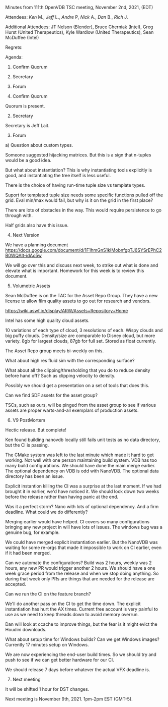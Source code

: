 Minutes from 111th OpenVDB TSC meeting, November 2nd, 2021, (EDT)

Attendees: *Ken* M., *Jeff* L., *Andre* P, *Nick* A., *Dan* B.,
*Rich* J.

Additional Attendees: JT Nelson (Blender), Bruce Cherniak (Intel),
Greg Hurst (United Therapeutics), Kyle Wardlow (United Therapeutics),
Sean McDuffee (Intel)

Regrets:

Agenda:

1) Confirm Quorum
2) Secretary
3) Forum

1) Confirm Quorum

Quorum is present.

2) Secretary

Secretary is Jeff Lait.

3) Forum

a) Question about custom types.

Someone suggested hijacking matrices.  But this is a sign that n-tuples would be a good idea.

But what about instantiation?  This is why instantiating tools explicitly is good, and instantiating the tree itself is less useful.

There is the choice of having run-time tuple size vs template types.

Suport for templated tuple size needs some specific functions pulled off the grid.  Eval min/max would fail, but why is it on the grid in the first place?

There are lots of obstacles in the way.  This would require persistence to go through with.

Half grids also have this issue.

4) Next Version

We have a planning document 
https://docs.google.com/document/d/1F1hmGnS1kIMobnfgpTJ6SYSrEPhC2B0WQAlt-idAo5w

We will go over this and discuss next week, to strike out what is done and elevate what is important.  Homework for this week is to review this document.

5) Volumetric Assets

Sean McDuffee is on the TAC for the Asset Repo Group.  They have a new license to allow film quality assets to go out for research and vendors.

https://wiki.aswf.io/display/ARW/Assets+Repository+Home

Intel has some high quality cloud assets.

10 variations of each type of cloud, 3 resolutions of each. Wispy clouds and big puffy clouds.  Density/size are comparable to Disney cloud, but more variety.  8gb for largest clouds, 87gb for full set.  Stored as float currently.

The Asset Repo group meets bi-weekly on this.

What about high res fluid sim with the corresponding surface?

What about all the clipping/thresholding that you do to reduce density before hand off?  Such as clipping velocity to density.

Possibly we should get a presentation on a set of tools that does this.

Can we find SDF assets for the asset group?

TSCs, such as ours, will be pinged from the asset group to see if various assets are proper warts-and-all exemplars of production assets.

6) V9 PostMortem

Hectic release. But complete!

Ken found building nanovdb locally still fails unit tests as no data directory, but the CI is passing.

The CMake system was left to the last minute which made it hard to get working.  Not well with one person maintaining build system.  VDB has too many build configurations.  We should have done the main merge earlier.  The optional dependency on VDB is odd with NanoVDB.  The optional data directory has been an issue.

Explicit instantion killing the CI was a surprise at the last moment.  If we had brought it in earlier, we'd have noticed it.  We should lock down two weeks before the release rather than having panic at the end.

Was it a perfect storm?  Nano with lots of optional dependency.  And a firm deadline.  What could we do differently?

Merging earlier would have helped.   CI covers so many configurations bringing any new project in will have lots of issues.  The windows bug was a genuine bug, for example.

We could have merged explicit instantiation earlier.  But the NanoVDB was waiting for some re-orgs that made it impossible to work on CI earlier, even if it had been merged.

Can we automate the configurations?  Build was 2 hours, weekly was 2 hours, any new PR would trigger another 2 hours.  We should have a one week grace period from the release and when we stop doing anything.  So during that week only PRs are things that are needed for the release are accepted.

Can we run the CI on the feature branch?

We'll do another pass on the CI to get the time down.  The explicit instantiation has hurt the AX times.  Current free account is very painful to use as we need to keep threads down to avoid memory overrun.

Dan will look at ccache to improve things, but the fear is it might evict the Houdini downloads.

What about setup time for Windows builds?  Can we get Windows images?  Currently 17 minutes setup on Windows.

We are now experiencing the end-user build times.  So we should try and push to see if we can get better hardware for our CI.

We should release 7 days before whatever the actual VFX deadline is.

7) Next meeting

It will be shifted 1 hour for DST changes.

Next meeting is November 9th, 2021. 1pm-2pm EST (GMT-5).
